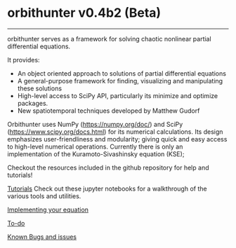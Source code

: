 # orbithunter v0.4b2 (Beta)
-------------------------
orbithunter serves as a framework for solving chaotic nonlinear partial differential equations.

It provides:

- An object oriented approach to solutions of partial differential equations
- A general-purpose framework for finding, visualizing and manipulating these solutions
- High-level access to SciPy API, particularly its minimize and optimize packages.
- New spatiotemporal techniques developed by Matthew Gudorf

Orbithunter uses NumPy (https://numpy.org/doc/) and SciPy (https://www.scipy.org/docs.html)
for its numerical calculations. Its design emphasizes user-friendliness and modularity;
giving quick and easy access to high-level numerical operations.
Currently there is only an implementation of the Kuramoto-Sivashinsky equation (KSE);

Checkout the resources included in the github repository for help and tutorials! 

[Tutorials](https://github.com/mgudorf/orbithunter/tree/main/notebooks)
Check out these jupyter notebooks for a walkthrough of the various tools and utilities. 

[Implementing your equation](https://github.com/mgudorf/orbithunter/tree/main/docs/subclassing_guide.md)

[To-do](https://github.com/mgudorf/orbithunter/tree/main/docs/agenda.md)

[Known Bugs and issues](https://github.com/mgudorf/orbithunter/tree/main/docs/issues.md)
